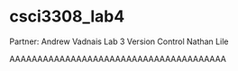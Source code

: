 # csci3308_lab4
Partner: Andrew Vadnais
Lab 3 Version Control
Nathan Lile

AAAAAAAAAAAAAAAAAAAAAAAAAAAAAAAAAAAAAAA
